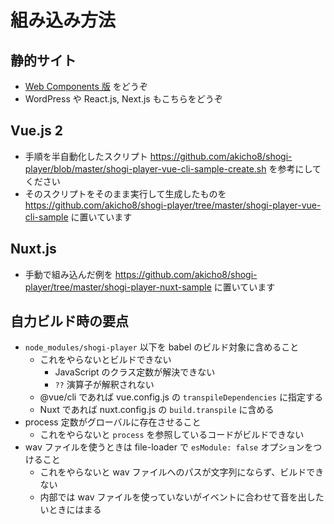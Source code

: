 # 組み込み方法

## 静的サイト

  * [Web Components 版](/web-components/) をどうぞ
  * WordPress や React.js, Next.js もこちらをどうぞ

## Vue.js 2

  * 手順を半自動化したスクリプト <https://github.com/akicho8/shogi-player/blob/master/shogi-player-vue-cli-sample-create.sh> を参考にしてください
  * そのスクリプトをそのまま実行して生成したものを <https://github.com/akicho8/shogi-player/tree/master/shogi-player-vue-cli-sample> に置いています

## Nuxt.js

  * 手動で組み込んだ例を <https://github.com/akicho8/shogi-player/tree/master/shogi-player-nuxt-sample> に置いています

## 自力ビルド時の要点

* `node_modules/shogi-player` 以下を babel のビルド対象に含めること
  * これをやらないとビルドできない
    * JavaScript のクラス定数が解決できない
    * `??` 演算子が解釈されない
  * @vue/cli であれば vue.config.js の `transpileDependencies` に指定する
  * Nuxt であれば nuxt.config.js の `build.transpile` に含める
* process 定数がグローバルに存在させること
  * これをやらないと `process` を参照しているコードがビルドできない
* wav ファイルを使うときは file-loader で `esModule: false` オプションをつけること
  * これをやらないと wav ファイルへのパスが文字列にならず、ビルドできない
  * 内部では wav ファイルを使っていないがイベントに合わせて音を出したいときにはまる
